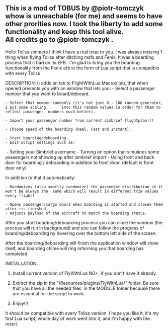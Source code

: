 **This is a mod of TOBUS by @piotr-tomczyk whow is unreachable (for me) and seems to have other prorities now. I took the liberty to add some functionality and keep this tool alive.\
All credits go to @piotr-tomczyk .**
--------------------------------------------------------------------------------------------------------------------------------
​Hello Toliss simmers I think I have a real treat to you.
I was always missing 1 thing when flying Toliss after ditching msfs and Fenix. It was a boarding process that it had on its EFB. 
I'm glad to bring you the boarding functionality from the Fenix efb in the form of Lua script that is compatible with every Toliss  



DESCRIPTION:
It adds an tab to FlightWithLua Macros tab, that when opened presents you with an window that lets you:
	- Select a passenger number that you want to board/deboard.
	
	- Select that number randomly (it's not just 0 - 100 random generator, I put some scaling 		into this random values in order for them to reflect passenger 	numbers much better).
	
	- Import your passenger number from current simbrief flightplan!!!
	
	- Choose speed of the boarding (Real, Fast and Instant).
	
	- Start boarding/deboarding.
	- Edit script settings such as:
​​​​​​​		- Setting your Simbrief username
		- Turning on option that simulates some passengers not showing up after simbrief 		import
		- Using front and back door for boarding / deboarding in addition to front door. 		(default is front door only)

In addition to that it automatically:

	- Randomizes (also smartly randomize) the passenger distribution so it won't be always the 	same which will result in different trim values every flight!
	
	- Opens passenger/cargo doors when boarding is started and closes them after its finished.
	- Adjusts payload of the aircraft to match the boarding status.

After you start boarding/deboarding process you can close the window (the process will run in background) and you can follow the progress of boarding/deboarding by hovering over the bottom left side of the screen.

After the boarding/deboarding will finish the application window will show itself, and boarding chime will ring informing you that boarding has completed.



INSTALLATION:

1. Install current version of FlyWithLua NG+, if you don't have it already.

2. Extract the zip in the "<X-Plane-Folder>/Resources/plugins/FlyWithLua/" folder. Be sure that you have all the needed files  in the MODULE folder because there are essential for the script to work.

3. Enjoy!!!

It should be compatible with every Toliss version. I hope you like it, it's my first Lua script, whole day of work went into it, and I'm happy with the result.

